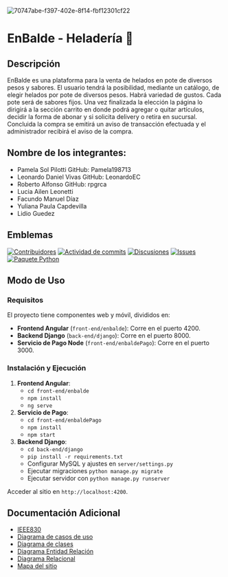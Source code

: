 
![70747abe-f397-402e-8f14-fbf12301cf22](https://github.com/enbalde-ispc/enbalde-ispc/assets/90878370/18b9ad44-3ed2-4169-97cb-81def6c67268)


# EnBalde - Heladería 🍨

## Descripción
EnBalde es una plataforma para la venta de helados en pote de diversos pesos y sabores. El usuario tendrá la posibilidad, mediante un catálogo, de elegir helados por pote de diversos pesos. Habrá variedad de gustos. Cada pote será de sabores fijos. Una vez finalizada la elección la página lo dirigirá a la sección carrito en donde podrá agregar o quitar artículos, decidir la forma de abonar y si solicita delivery o retira en sucursal. Concluida la compra se emitirá un aviso de transacción efectuada y el administrador recibirá el aviso de la compra.

## Nombre de los integrantes: 
- Pamela Sol Pilotti GitHub: Pamela198713
- Leonardo Daniel Vivas GitHub: LeonardoEC
- Roberto Alfonso GitHub: rpgrca
- Lucia Ailen Leonetti
- Facundo Manuel Díaz
- Yuliana Paula Capdevilla
- Lidio Guedez


## Emblemas
[![Contribuidores][contrib-img]][contrib-url]
[![Actividad de commits][commit-img]][commit-url]
[![Discusiones][discuss-img]][discuss-url]
[![Issues][issues-img]][issues-url]
[![Paquete Python][pipeline-img]][pipeline-url]

## Modo de Uso

### Requisitos
El proyecto tiene componentes web y móvil, divididos en:

- **Frontend Angular** (`front-end/enbalde`): Corre en el puerto 4200.
- **Backend Django** (`back-end/django`): Corre en el puerto 8000.
- **Servicio de Pago Node** (`front-end/enbaldePago`): Corre en el puerto 3000.

### Instalación y Ejecución
1. **Frontend Angular**:
   - `cd front-end/enbalde`
   - `npm install`
   - `ng serve`
2. **Servicio de Pago**:
   - `cd front-end/enbaldePago`
   - `npm install`
   - `npm start`
3. **Backend Django**:
   - `cd back-end/django`
   - `pip install -r requirements.txt`
   - Configurar MySQL y ajustes en `server/settings.py`
   - Ejecutar migraciones `python manage.py migrate`
   - Ejecutar servidor con `python manage.py runserver`

Acceder al sitio en `http://localhost:4200`.

## Documentación Adicional
- [IEEE830](https://github.com/enbalde-ispc/enbalde-ispc/wiki/Documento-IEEE830)
- [Diagrama de casos de uso](https://github.com/enbalde-ispc/enbalde-ispc/wiki/Diagramas-de-caso-de-uso)
- [Diagrama de clases](https://github.com/enbalde-ispc/enbalde-ispc/wiki/Diagrama-de-clases)
- [Diagrama Entidad Relación](https://github.com/enbalde-ispc/enbalde-ispc/wiki/Diagrama-Entidad-Relación)
- [Diagrama Relacional](https://github.com/enbalde-ispc/enbalde-ispc/wiki/Diagrama-Relacional)
- [Mapa del sitio](https://github.com/enbalde-ispc/enbalde-ispc/wiki/Mapa-del-sitio)

<!-- Emblemas -->
[contrib-img]: https://img.shields.io/github/contributors/enbalde-ispc/enbalde-ispc
[contrib-url]: https://github.com/NataliaAlvarezIspc/proyecto-ispc-ecommerce/graphs/contributors
[commit-img]: https://img.shields.io/github/commit-activity/w/enbalde-ispc/enbalde-ispc/dev
[commit-url]: https://github.com/enbalde-ispc/enbalde-ispc/graphs/code-frequency
[issues-img]: https://img.shields.io/github/issues/enbalde-ispc/enbalde-ispc
[issues-url]: https://github.com/enbalde-ispc/enbalde-ispc/issues
[discuss-img]: https://img.shields.io/github/discussions/enbalde-ispc/enbalde-ispc
[discuss-url]: https://github.com/enbalde-ispc/enbalde-ispc/discussions
[pipeline-img]: https://github.com/rpgrca/proyecto-ispc-ecommerce/actions/workflows/python.yml/badge.svg
[pipeline-url]: https://github.com/rpgrca/proyecto-ispc-ecommerce/actions/workflows/python.yml
